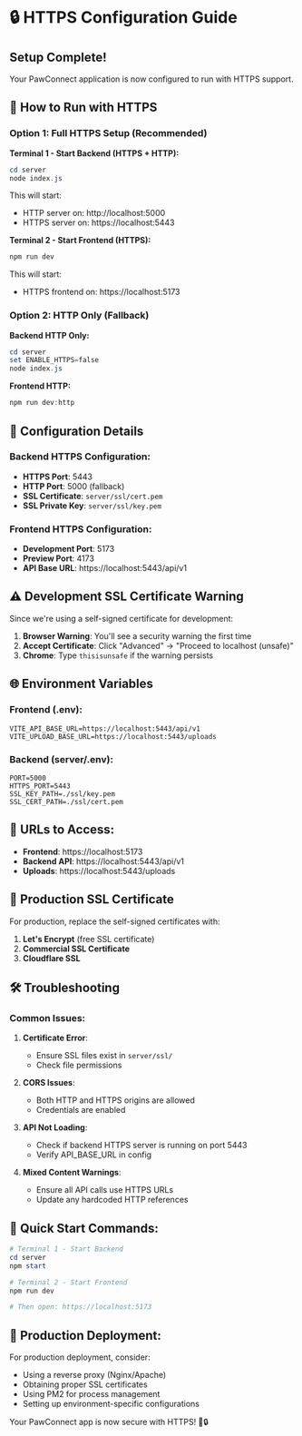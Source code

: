 # 🔒 HTTPS Configuration Guide

## Setup Complete!

Your PawConnect application is now configured to run with HTTPS support.

## 🚀 How to Run with HTTPS

### Option 1: Full HTTPS Setup (Recommended)

**Terminal 1 - Start Backend (HTTPS + HTTP):**

```powershell
cd server
node index.js
```

This will start:

- HTTP server on: http://localhost:5000
- HTTPS server on: https://localhost:5443

**Terminal 2 - Start Frontend (HTTPS):**

```powershell
npm run dev
```

This will start:

- HTTPS frontend on: https://localhost:5173

### Option 2: HTTP Only (Fallback)

**Backend HTTP Only:**

```powershell
cd server
set ENABLE_HTTPS=false
node index.js
```

**Frontend HTTP:**

```powershell
npm run dev:http
```

## 🔧 Configuration Details

### Backend HTTPS Configuration:

- **HTTPS Port**: 5443
- **HTTP Port**: 5000 (fallback)
- **SSL Certificate**: `server/ssl/cert.pem`
- **SSL Private Key**: `server/ssl/key.pem`

### Frontend HTTPS Configuration:

- **Development Port**: 5173
- **Preview Port**: 4173
- **API Base URL**: https://localhost:5443/api/v1

## ⚠️ Development SSL Certificate Warning

Since we're using a self-signed certificate for development:

1. **Browser Warning**: You'll see a security warning the first time
2. **Accept Certificate**: Click "Advanced" → "Proceed to localhost (unsafe)"
3. **Chrome**: Type `thisisunsafe` if the warning persists

## 🌐 Environment Variables

### Frontend (.env):

```
VITE_API_BASE_URL=https://localhost:5443/api/v1
VITE_UPLOAD_BASE_URL=https://localhost:5443/uploads
```

### Backend (server/.env):

```
PORT=5000
HTTPS_PORT=5443
SSL_KEY_PATH=./ssl/key.pem
SSL_CERT_PATH=./ssl/cert.pem
```

## 📱 URLs to Access:

- **Frontend**: https://localhost:5173
- **Backend API**: https://localhost:5443/api/v1
- **Uploads**: https://localhost:5443/uploads

## 🔐 Production SSL Certificate

For production, replace the self-signed certificates with:

1. **Let's Encrypt** (free SSL certificate)
2. **Commercial SSL Certificate**
3. **Cloudflare SSL**

## 🛠️ Troubleshooting

### Common Issues:

1. **Certificate Error**:

   - Ensure SSL files exist in `server/ssl/`
   - Check file permissions

2. **CORS Issues**:

   - Both HTTP and HTTPS origins are allowed
   - Credentials are enabled

3. **API Not Loading**:

   - Check if backend HTTPS server is running on port 5443
   - Verify API_BASE_URL in config

4. **Mixed Content Warnings**:
   - Ensure all API calls use HTTPS URLs
   - Update any hardcoded HTTP references

## 🚀 Quick Start Commands:

```powershell
# Terminal 1 - Start Backend
cd server
npm start

# Terminal 2 - Start Frontend
npm run dev

# Then open: https://localhost:5173
```

## 🎯 Production Deployment:

For production deployment, consider:

- Using a reverse proxy (Nginx/Apache)
- Obtaining proper SSL certificates
- Using PM2 for process management
- Setting up environment-specific configurations

Your PawConnect app is now secure with HTTPS! 🐾🔒
